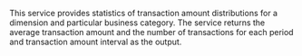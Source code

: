 This service provides statistics of transaction amount distributions for a dimension and particular business category. The service returns the average transaction amount and the number of transactions for each period and transaction amount interval as the output.
